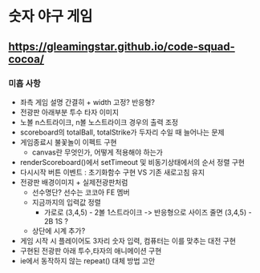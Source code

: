 # 숫자 야구 게임

## https://gleamingstar.github.io/code-squad-cocoa/

### 미흡 사항
- 좌측 게임 설명 간결히 + width 고정? 반응형?
- 전광판 아래부분 투수 타자 이미지
- 노볼 n스트라이크, n볼 노스트라이크 경우의 출력 조정
- scoreboard의 totalBall, totalStrike가 두자리 수일 때 늘어나는 문제
- 게임종료시 불꽃놀이 이펙트 구현
    - canvas란 무엇인가, 어떻게 적용해야 하는가
- renderScoreboard()에서 setTimeout 및 비동기상태에서의 순서 정렬 구현
- 다시시작 버튼 이벤트 : 초기화함수 구현 VS 기존 새로고침 유지
- 전광판 배경이미지 + 실제전광판처럼
    - 선수명단? 선수는 코코아 FE 멤버
    - 지금까지의 입력값 정렬
        - 가로로 (3,4,5) - 2볼 1스트라이크 -> 반응형으로 사이즈 줄면 (3,4,5) - 2B 1S ?
    - 상단에 시계 추가?
- 게임 시작 시 플레이어도 3자리 숫자 입력, 컴퓨터는 이를 맞추는 대전 구현
- 구현된 전광판 아래 투수,타자의 애니메이션 구현
- ie에서 동작하지 않는 repeat() 대체 방법 고안
